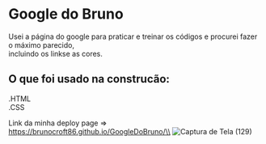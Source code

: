 # Google do Bruno
Usei a página do google para praticar e treinar os códigos e procurei fazer o máximo parecido,\
incluindo os linkse as cores.

## O que foi usado na construcão:
.HTML\
.CSS

Link da minha deploy page => https://brunocroft86.github.io/GoogleDoBruno/\\
![Captura de Tela (129)](https://github.com/user-attachments/assets/158e6289-204a-4cff-bd02-8c06d48091b3)
